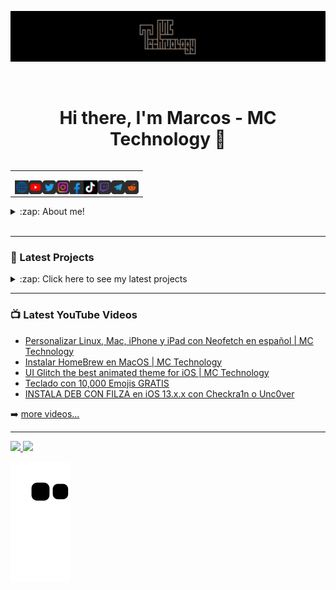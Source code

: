 [![MC Technology](src/mctechnology_extendido.GIF)](https://www.youtube.com/channel/UC_mYh5PYPHBJ5YYUj8AIkcw)
<div align="center">
  <br> <h1> Hi there, I'm Marcos - MC Technology 👋 </h1>
</div>

<table align="right">
<tr>
<td>

[<img align="left" alt="mctechnology17.com" width="22px" src="./src/web.png" />][website]
[<img align="left" alt="MC Technology | YouTube" width="22px" src="./src/youtube.png" />][youtube]
[<img align="left" alt="@mctechnology17 | Twitter" width="22px" src="./src/twitter.png" />][twitter]
[<img align="left" alt="@mctechnology17 | Instagram" width="22px" src="./src/instagram.png" />][instagram]
[<img align="left" alt="MC Technology17 | Facebook" width="22px" src="./src/facebook.png" />][facebook]
[<img align="left" alt="@mctechnology17 | Tiktok" width="22px" src="./src/tiktok.png" />][tiktok]
[<img align="left" alt="@mctechnology17 | Twicht" width="22px" src="./src/twitch.png" />][twitch]
[<img align="left" alt="@mctechnology17 | Telegram" width="22px" src="./src/telegram.png" />][telegram]
[<img align="left" alt="@mctechnology17 | Reddit" width="22px" src="./src/reddit.png" />][reddit]

</td>
</tr>
</table>

<details>
  <summary>:zap: About me!</summary>

### 🔬 Bioanalyst Clinico and I am currently studying a Master in Bioinformatic 💻!!
- 🦾 I love the PowerLifting!
- 🤓  I’m currently learning everything
- 👾  I am very curious and that is why you start studying programming
- 🗒  I am currently very obsected with learning vimscript
</details>

<br />

---

### 📕 Latest Projects

<details>
  <summary>:zap: Click here to see my latest projects</summary>

- <h4 align="left"> <a href="https://github.com/mctechnology17/vimtools" target="_blank"><code>vimtools</code></a> </h4>
    <details>
      <summary>:zap: see more...</summary>

      `vimtools` is a tool to complement your editor
      favorite text / code `vim, vi, nvim, Gvim or MacVim`.

    </details>
- <h4 align="left"> <a href="https://mctechnology17.github.io/" target="_blank"><code>Jailbreak repo</code></a> </h4>
    <details>
      <summary>:zap: see more...</summary>

      A small contribution to the Jailbreaker community

    </details>
- <h4 align="left"> <a href="https://repo.packix.com/package/com.mctechnology.uiglitch/" target="_blank"><code>UI Glitch</code></a> </h4>
    <details>
      <summary>:zap: see more...</summary>

      UI Glitch is here!!!
      Give your iPhone a different look with UI Glitch. The UI family by MC Technology! Designed for UI lovers!
      Tired of the themes not changing all the icons?
      With UI Glitch you can get an exquisite combination to complement your themes! Modify icons (Urban‘s Style), folders, notification and more!
      Give it a unique and modern look
      It works in dark and light mode!
      More than 20 Shades with different degrees of opacity and colors!
      Compatibility with thousands of themes!
      Dock effects and more Deco for icons coming soon (I'm already working on the)!
      Includes an exclusive animated theme!

    </details>
- <h4 align="left"> <a href="https://repo.packix.com/package/com.mctechnology.uiswitches/" target="_blank"><code>UI Switches</code></a> </h4>
    <details>
      <summary>:zap: see more...</summary>

      UI Switches
      Give your iPhone a different look with UI Switches the UI family by MC Technology! Designed for UI lovers!
      How to use UI Switches?
      Install Snowboard and Snowboard UI extension from Spark’s repo. Then activate the UI Switches from the Snowboard settings respring and enjoy :D !
      Or use iThemer or Anemone for activation

    </details>
- <h4 align="left"> <a href="https://repo.packix.com/package/com.mctechnology.uibadge/" target="_blank"><code>UI Badge</code></a> </h4>
    <details>
      <summary>:zap: see more...</summary>

      UI Badge + Badgemoji
      Brings a cool look to your iPhone and leave the boredom! Designed for UI lovers!
      How to use UI Badge and Badgemoji?
      Install Snowboard and Snowboard UI extension for the UI function from Spark’s repo.
      Then activate the Badges from the Snowboard settings and enjoy :D !
      Or use iThemer or Anemone for activation!
      **For Dock funtions install Snowboard extension and activate from the Snowboard settings
      Conflict:
      HomePlus Beta
      HomePlus Pro
      Solution:
      Uninstall HomePlus Pro / Beta Uninstall UI Badge, Install UI Badge Now, Snowboard Activate and Respring.
      Now install HomePlus Pro / Beta. The problem has to be solved.

    </details>
- <h4 align="left"> <a href="https://github.com/mctechnology17/youtube_repo_mc_technology" target="_blank"><code>YouTube Repo</code></a> </h4>
    <details>
      <summary>:zap: see more...</summary>

      A nice repository to share my knowledge and help the development community on
      youtube with what I have learned so far. Contributions are also very welcome :D

    </details>

</details>


---

### 📺 Latest YouTube Videos

<!-- YOUTUBE:START -->
- [Personalizar Linux, Mac, iPhone y iPad con Neofetch en español | MC Technology](https://www.youtube.com/watch?v=gKkFuM8Ky1I)
- [Instalar HomeBrew en MacOS | MC Technology](https://www.youtube.com/watch?v=eLCvV_-i8QE)
- [UI Glitch the best animated theme for iOS | MC Technology](https://www.youtube.com/watch?v=rHfMTch21zE)
- [Teclado con 10,000 Emojis GRATIS](https://www.youtube.com/watch?v=4ekjNF4AArE)
- [INSTALA DEB CON FILZA en iOS 13.x.x con Checkra1n o Unc0ver](https://www.youtube.com/watch?v=eduu_qCATDY)
<!-- YOUTUBE:END -->

➡️ [more videos...](https://www.youtube.com/channel/UC_mYh5PYPHBJ5YYUj8AIkcw)

---

<div>
  <a href="https://github.com/mctechnology17">
  <img height="180em" src="https://github-readme-stats.vercel.app/api?username=mctechnology17&show_icons=true&theme=radical&include_all_commits=true&count_private=true"/>
  <img height="180em" src="https://github-readme-stats.vercel.app/api/top-langs/?username=mctechnology17&layout=compact&langs_count=7&theme=radical"/>
</div>

  ![Snake animation](https://github.com/mctechnology17/mctechnology17/blob/output/github-contribution-grid-snake.svg)


[website]: https://mctechnology17.com
[twitter]: https://twitter.com/mctechnology17
[youtube]: https://www.youtube.com/channel/UC_mYh5PYPHBJ5YYUj8AIkcw?view_as=subscriber
[instagram]: https://www.instagram.com/mctechnology17/
[twitch]: https://www.twitch.tv/mctechnology17
[tiktok]: https://www.tiktok.com/@mctechnology17
[facebook]: https://m.facebook.com/mctechnology17/
[telegram]: https://t.me/mctechnology
[reddit]:https://www.reddit.com/user/mctechnology17

[vimtools]: https://github.com/mctechnology17/vimtools
[jailbreakrepo]: https://mctechnology17.github.io/
[uiglitch]: https://repo.packix.com/package/com.mctechnology.uiglitch/
[uiswitches]: https://repo.packix.com/package/com.mctechnology.uiswitches/
[uibadge]: https://repo.packix.com/package/com.mctechnology.uibadge/
[youtuberepo]: https://github.com/mctechnology17/youtube_repo_mc_technology
